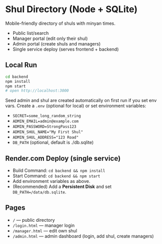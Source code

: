 # Shul Directory (Node + SQLite)

Mobile-friendly directory of shuls with minyan times.
- Public list/search
- Manager portal (edit only their shul)
- Admin portal (create shuls and managers)
- Single service deploy (serves frontend + backend)

## Local Run

```bash
cd backend
npm install
npm start
# open http://localhost:3000
```

Seed admin and shul are created automatically on first run if you set env vars.
Create a `.env` (optional for local) or set environment variables:

- `SECRET=some_long_random_string`
- `ADMIN_EMAIL=admin@example.com`
- `ADMIN_PASSWORD=StrongPass123`
- `ADMIN_SHUL_NAME="My First Shul"`
- `ADMIN_SHUL_ADDRESS="123 Road"`
- `DB_PATH` (optional, default is ./db.sqlite)

## Render.com Deploy (single service)

- Build Command: `cd backend && npm install`
- Start Command: `cd backend && npm start`
- Add environment variables as above.
- (Recommended) Add a **Persistent Disk** and set `DB_PATH=/data/db.sqlite`.

## Pages

- `/` — public directory
- `/login.html` — manager login
- `/manager.html` — edit own shul
- `/admin.html` — admin dashboard (login, add shul, create managers)
